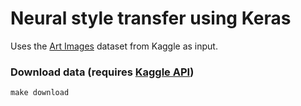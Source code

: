 # Neural style transfer using Keras

Uses the [Art Images](https://www.kaggle.com/thedownhill/art-images-drawings-painting-sculpture-engraving) dataset from Kaggle as input.

### Download data (requires [Kaggle API](https://github.com/Kaggle/kaggle-api))
```
make download
```
